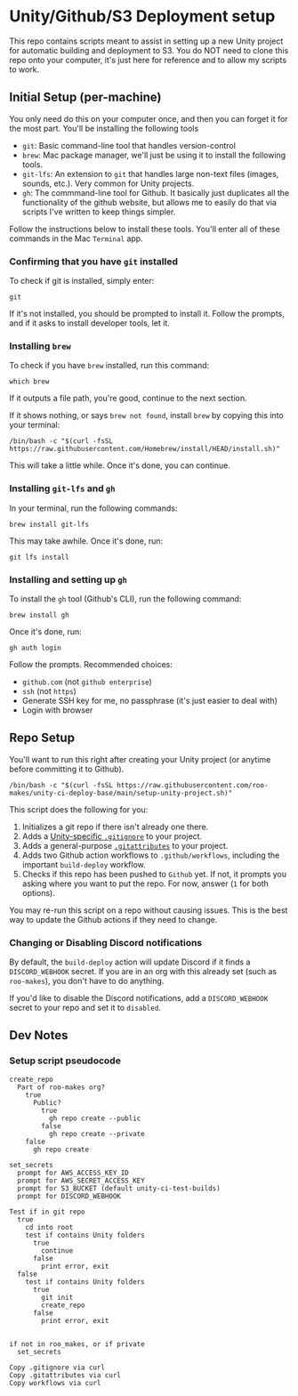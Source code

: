 # Unity/Github/S3 Deployment setup

This repo contains scripts meant to assist in setting up a new Unity project for automatic building and deployment to S3. You do NOT need to clone this repo onto your computer, it's just here for reference and to allow my scripts to work.

## Initial Setup (per-machine)

You only need do this on your computer once, and then you can forget it for the most part. You'll be installing the following tools

- `git`: Basic command-line tool that handles version-control
- `brew`: Mac package manager, we'll just be using it to install the following tools.
- `git-lfs`: An extension to `git` that handles large non-text files (images, sounds, etc.). Very common for Unity projects.
- `gh`: The commmand-line tool for Github. It basically just duplicates all the functionality of the github website, but allows me to easily do that via scripts I've written to keep things simpler.

Follow the instructions below to install these tools. You'll enter all of these commands in the Mac `Terminal` app.

### Confirming that you have `git` installed

To check if git is installed, simply enter:

```
git
```

If it's not installed, you should be prompted to install it. Follow the prompts, and if it asks to install developer tools, let it.

### Installing `brew`

To check if you have `brew` installed, run this command:

```
which brew
```

If it outputs a file path, you're good, continue to the next section.

If it shows nothing, or says `brew not found`, install `brew` by copying this into your terminal:

```
/bin/bash -c "$(curl -fsSL https://raw.githubusercontent.com/Homebrew/install/HEAD/install.sh)"
```

This will take a little while. Once it's done, you can continue.

### Installing `git-lfs` and `gh`

In your terminal, run the following commands:

```
brew install git-lfs
```

This may take awhile. Once it's done, run:

```
git lfs install
```

### Installing and setting up `gh`

To install the `gh` tool (Github's CLI), run the following command:

```
brew install gh
```

Once it's done, run:

```
gh auth login
```

Follow the prompts. Recommended choices:

- `github.com` (not `github enterprise`)
- `ssh` (not `https`)
- Generate SSH key for me, no passphrase (it's just easier to deal with)
- Login with browser

## Repo Setup

You'll want to run this right after creating your Unity project (or anytime before committing it to Github).

```
/bin/bash -c "$(curl -fsSL https://raw.githubusercontent.com/roo-makes/unity-ci-deploy-base/main/setup-unity-project.sh)"
```

This script does the following for you:

1. Initializes a git repo if there isn't already one there.
2. Adds a [Unity-specific `.gitignore`](https://github.com/github/gitignore/blob/main/Unity.gitignore) to your project.
3. Adds a general-purpose [`.gitattributes`](https://gist.github.com/webbertakken/ff250a0d5e59a8aae961c2e509c07fbc) to your project.
4. Adds two Github action workflows to `.github/workflows`, including the important `build-deploy` workflow.
5. Checks if this repo has been pushed to `Github` yet. If not, it prompts you asking where you want to put the repo. For now, answer (`1` for both options).

You may re-run this script on a repo without causing issues. This is the best way to update the Github actions if they need to change.

### Changing or Disabling Discord notifications

By default, the `build-deploy` action will update Discord if it finds a `DISCORD_WEBHOOK` secret. If you are in an org with this already set (such as `roo-makes`), you don't have to do anything.

If you'd like to disable the Discord notifications, add a `DISCORD_WEBHOOK` secret to your repo and set it to `disabled`.

## Dev Notes

### Setup script pseudocode

```
create_repo
  Part of roo-makes org?
    true
      Public?
        true
          gh repo create --public
        false
          gh repo create --private
    false
      gh repo create

set_secrets
  prompt for AWS_ACCESS_KEY_ID
  prompt for AWS_SECRET_ACCESS_KEY
  prompt for S3_BUCKET (default unity-ci-test-builds)
  prompt for DISCORD_WEBHOOK

Test if in git repo
  true
    cd into root
    test if contains Unity folders
      true
        continue
      false
        print error, exit
  false
    test if contains Unity folders
      true
        git init
        create_repo
      false
        print error, exit


if not in roo_makes, or if private
  set_secrets

Copy .gitignore via curl
Copy .gitattributes via curl
Copy workflows via curl
```
